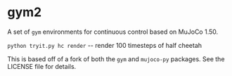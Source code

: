 # gym2

A set of `gym` environments for continuous control based on MuJoCo 1.50.

`python tryit.py hc render` -- render 100 timesteps of half cheetah

This is based off of a fork of both the `gym` and `mujoco-py` packages.
See the LICENSE file for details.
